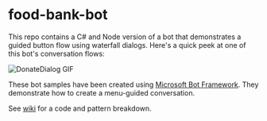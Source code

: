 # food-bank-bot
This repo contains a C# and Node version of a bot that demonstrates a guided button flow using waterfall dialogs. Here's a quick peek at one of this bot's conversation flows: 

![DonateDialog GIF](https://github.com/ryanvolum/menu-bot/blob/master/wiki_assets/DonateDialog.gif)

These bot samples have been created using [Microsoft Bot Framework][1]. They demonstrate how to create a menu-guided conversation. 

See [wiki][2] for a code and pattern breakdown. 

[1]: https://dev.botframework.com
[2]: https://github.com/ryanvolum/menu-bot/wiki/
